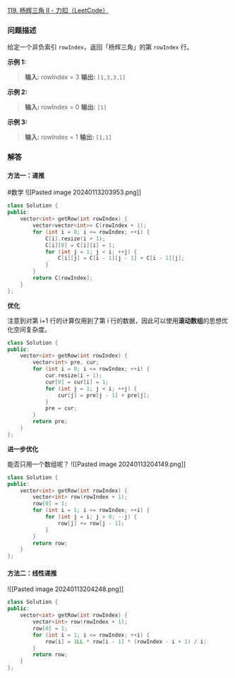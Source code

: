 [119. 杨辉三角 II - 力扣（LeetCode）](https://leetcode.cn/problems/pascals-triangle-ii/solutions/601082/yang-hui-san-jiao-ii-by-leetcode-solutio-shuk/)
### 问题描述
给定一个非负索引 `rowIndex`，返回「杨辉三角」的第 `rowIndex` 行。

**示例 1:**

> **输入:** rowIndex = 3
> **输出:** `[1,3,3,1]`

**示例 2:**

> **输入:** rowIndex = 0
> **输出:** `[1]`

**示例 3:**

> **输入:** rowIndex = 1
> **输出:** `[1,1]`
### 解答
#### 方法一：递推
#数学
![[Pasted image 20240113203953.png]]
```cpp
class Solution {
public:
    vector<int> getRow(int rowIndex) {
        vector<vector<int>> C(rowIndex + 1);
        for (int i = 0; i <= rowIndex; ++i) {
            C[i].resize(i + 1);
            C[i][0] = C[i][i] = 1;
            for (int j = 1; j < i; ++j) {
                C[i][j] = C[i - 1][j - 1] + C[i - 1][j];
            }
        }
        return C[rowIndex];
    }
};
```
**优化**

注意到对第 i+1 行的计算仅用到了第 i 行的数据，因此可以使用**滚动数组**的思想优化空间复杂度。
```cpp
class Solution {
public:
    vector<int> getRow(int rowIndex) {
        vector<int> pre, cur;
        for (int i = 0; i <= rowIndex; ++i) {
            cur.resize(i + 1);
            cur[0] = cur[i] = 1;
            for (int j = 1; j < i; ++j) {
                cur[j] = pre[j - 1] + pre[j];
            }
            pre = cur;
        }
        return pre;
    }
};
```
**进一步优化**

能否只用一个数组呢？
![[Pasted image 20240113204149.png]]
```cpp
class Solution {
public:
    vector<int> getRow(int rowIndex) {
        vector<int> row(rowIndex + 1);
        row[0] = 1;
        for (int i = 1; i <= rowIndex; ++i) {
            for (int j = i; j > 0; --j) {
                row[j] += row[j - 1];
            }
        }
        return row;
    }
};
```
#### 方法二：线性递推
![[Pasted image 20240113204248.png]]
```cpp
class Solution {
public:
    vector<int> getRow(int rowIndex) {
        vector<int> row(rowIndex + 1);
        row[0] = 1;
        for (int i = 1; i <= rowIndex; ++i) {
            row[i] = 1LL * row[i - 1] * (rowIndex - i + 1) / i;
        }
        return row;
    }
};
```
